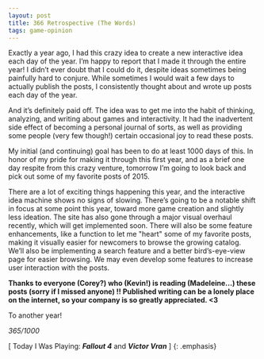```yaml
---
layout: post
title: 366 Retrospective (The Words)
tags: game-opinion
---
```

Exactly a year ago, I had this crazy idea to create a new interactive idea each day of the year.  I’m happy to report that I made it through the entire year!  I didn’t ever doubt that I could do it, despite ideas sometimes being painfully hard to conjure.  While sometimes I would wait a few days to actually publish the posts, I consistently thought about and wrote up posts each day of the year.

And it’s definitely paid off.  The idea was to get me into the habit of thinking, analyzing, and writing about games and interactivity.  It had the inadvertent side effect of becoming a personal journal of sorts, as well as providing some people (very few though!) certain occasional joy to read these posts.

My initial (and continuing) goal has been to do at least 1000 days of this.  In honor of my pride for making it through this first year, and as a brief one day respite from this crazy venture, tomorrow I’m going to look back and pick out some of my favorite posts of 2015.

There are a lot of exciting things happening this year, and the interactive idea machine shows no signs of slowing.  There’s going to be a notable shift in focus at some point this year, toward more game creation and slightly less ideation.  The site has also gone through a major visual overhaul recently, which will get implemented soon. There will also be some feature enhancements, like a function to let me "heart" some of my favorite posts, making it visually easier for newcomers to browse the growing catalog.  We’ll also be implementing a search feature and a better bird’s-eye-view page for easier browsing.  We may even develop some features to increase user interaction with the posts.

**Thanks to everyone (Corey?) who (Kevin!) is reading (Madeleine...) these posts (sorry if I missed anyone) !! Published writing can be a lonely place on the internet, so your company is so greatly appreciated. <3**

To another year!

*365/1000*

[ Today I Was Playing: ***Fallout 4*** and ***Victor Vran***  ]
{: .emphasis}